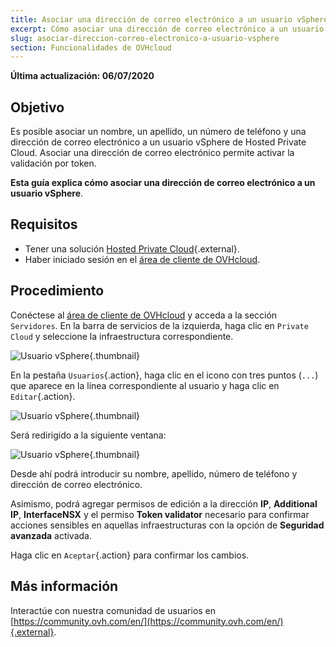 ```yaml
---
title: Asociar una dirección de correo electrónico a un usuario vSphere
excerpt: Cómo asociar una dirección de correo electrónico a un usuario vSphere
slug: asociar-direccion-correo-electronico-a-usuario-vsphere
section: Funcionalidades de OVHcloud
---
```


**Última actualización: 06/07/2020**

## Objetivo

Es posible asociar un nombre, un apellido, un número de teléfono y una dirección de correo electrónico a un usuario vSphere de Hosted Private Cloud. Asociar una dirección de correo electrónico permite activar la validación por token.

**Esta guía explica cómo asociar una dirección de correo electrónico a un usuario vSphere**.

## Requisitos

- Tener una solución [Hosted Private Cloud](https://www.ovhcloud.com/es-es/enterprise/products/hosted-private-cloud/){.external}.
- Haber iniciado sesión en el [área de cliente de OVHcloud](https://www.ovh.com/auth/?action=gotomanager&from=https://www.ovh.es/&ovhSubsidiary=es).

## Procedimiento

Conéctese al [área de cliente de OVHcloud](https://www.ovh.com/auth/?action=gotomanager&from=https://www.ovh.es/&ovhSubsidiary=es) y acceda a la sección `Servidores`. En la barra de servicios de la izquierda, haga clic en `Private Cloud` y seleccione la infraestructura correspondiente.

![Usuario vSphere](images/addMailOnUser01.png){.thumbnail}

En la pestaña `Usuarios`{.action}, haga clic en el icono con tres puntos (`...`) que aparece en la línea correspondiente al usuario y haga clic en `Editar`{.action}. 

![Usuario vSphere](images/addMailOnUser02.png){.thumbnail}

Será redirigido a la siguiente ventana:

![Usuario vSphere](images/addMailOnUser03.png){.thumbnail}

Desde ahí podrá introducir su nombre, apellido, número de teléfono y dirección de correo electrónico.

Asimismo, podrá agregar permisos de edición a la dirección **IP**, **Additional IP**, **InterfaceNSX** y el permiso **Token validator** necesario para confirmar acciones sensibles en aquellas infraestructuras con la opción de **Seguridad avanzada** activada.

Haga clic en `Aceptar`{.action} para confirmar los cambios.

## Más información

Interactúe con nuestra comunidad de usuarios en [https://community.ovh.com/en/](https://community.ovh.com/en/){.external}.
